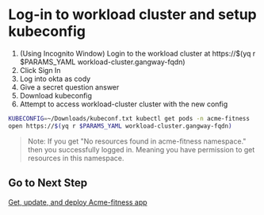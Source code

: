 # Log-in to workload cluster and setup kubeconfig

1. (Using Incognito Window) Login to the workload cluster at https://$(yq r $PARAMS_YAML workload-cluster.gangway-fqdn)
2. Click Sign In
3. Log into okta as cody
4. Give a secret question answer
5. Download kubeconfig
6. Attempt to access workload-cluster cluster with the new config

```bash
KUBECONFIG=~/Downloads/kubeconf.txt kubectl get pods -n acme-fitness
open https://$(yq r $PARAMS_YAML workload-cluster.gangway-fqdn)
```

>Note: If you get "No resources found in acme-fitness namespace." then you successfully logged in.  Meaning you have permission to get resources in this namespace.

## Go to Next Step

[Get, update, and deploy Acme-fitness app](04-deploy-app.md)
